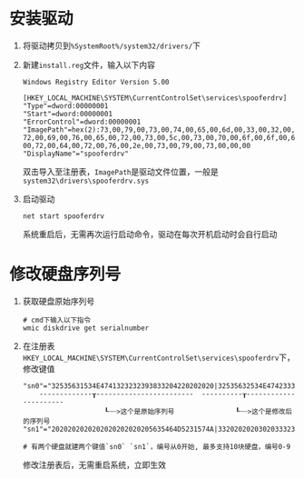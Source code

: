 # 安装驱动

1. 将驱动拷贝到`%SystemRoot%/system32/drivers/`下

2. 新建`install.reg`文件，输入以下内容

    ```
    Windows Registry Editor Version 5.00
    
    [HKEY_LOCAL_MACHINE\SYSTEM\CurrentControlSet\services\spooferdrv]
    "Type"=dword:00000001
    "Start"=dword:00000001
    "ErrorControl"=dword:00000001
    "ImagePath"=hex(2):73,00,79,00,73,00,74,00,65,00,6d,00,33,00,32,00,5c,00,64,00,\
    72,00,69,00,76,00,65,00,72,00,73,00,5c,00,73,00,70,00,6f,00,6f,00,66,00,65,\
    00,72,00,64,00,72,00,76,00,2e,00,73,00,79,00,73,00,00,00
    "DisplayName"="spooferdrv"
    ```
    双击导入至注册表，`ImagePath`是驱动文件位置，一般是`system32\drivers\spooferdrv.sys`

3. 启动驱动
    
    ```
    net start spooferdrv
    ```
    系统重启后，无需再次运行启动命令，驱动在每次开机启动时会自行启动

# 修改硬盘序列号

1. 获取硬盘原始序列号

    ```
    # cmd下输入以下指令
    wmic diskdrive get serialnumber
    ```

2. 在注册表`HKEY_LOCAL_MACHINE\SYSTEM\CurrentControlSet\services\spooferdrv`下，修改键值

    ```
    "sn0"="32535631534E4741323232393833204220202020|32535632534E4742333242323833344230303337"
        -------------┰------------------------  ----------┰----------------------
                        ┖┈┈>这个是原始序列号               ┖┈┈>这个是修改后的序列号
    "sn1"="2020202020202020202020205635464D5231574A|3320202020302033323732305636464D52335737"
    
    # 有两个硬盘就建两个键值`sn0` `sn1`，编号从0开始, 最多支持10块硬盘，编号0-9
    ```
    修改注册表后，无需重启系统，立即生效
